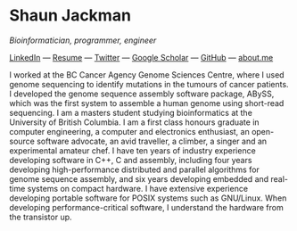 Shaun Jackman
=============

*Bioinformatician, programmer, engineer*

[LinkedIn](http://www.linkedin.com/in/sjackman)
— [Resume](https://www.dropbox.com/s/d7mdj806squlmwz/Shaun%20Jackman.pdf)
— [Twitter](http://twitter.com/sjackman)
— [Google Scholar](http://scholar.google.ca/citations?user=wFl3qXAAAAAJ)
— [GitHub](https://github.com/sjackman)
— [about.me](http://about.me/sjackman)

I worked at the BC Cancer Agency Genome Sciences Centre, where I used genome sequencing to identify mutations in the tumours of cancer patients. I developed the genome sequence assembly software package, ABySS, which was the first system to assemble a human genome using short-read sequencing. I am a masters student studying bioinformatics at the University of British Columbia. I am a first class honours graduate in computer engineering, a computer and electronics enthusiast, an open-source software advocate, an avid traveller, a climber, a singer and an experimental amateur chef. I have ten years of industry experience developing software in C++, C and assembly, including four years developing high-performance distributed and parallel algorithms for genome sequence assembly, and six years developing embedded and real-time systems on compact hardware. I have extensive experience developing portable software for POSIX systems such as GNU/Linux. When developing performance-critical software, I understand the hardware from the transistor up.

